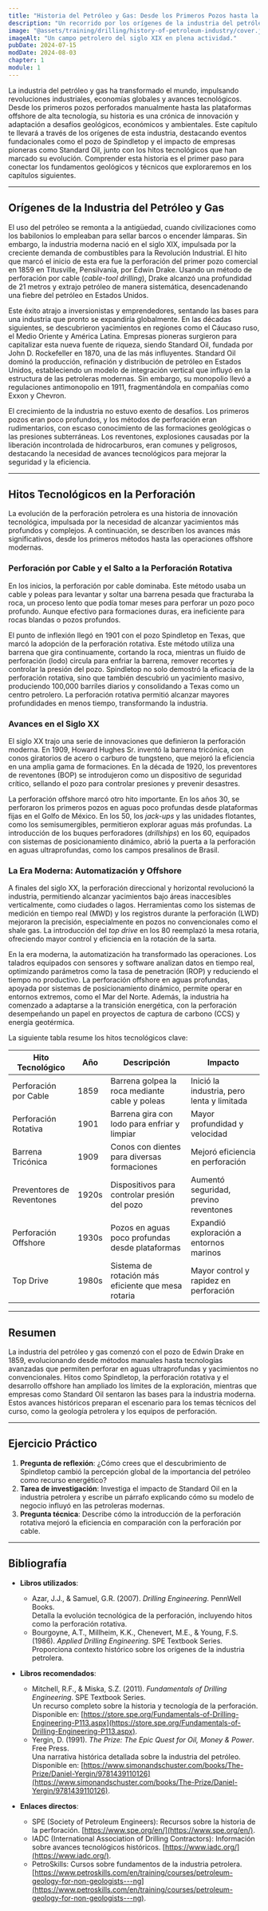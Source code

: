 ```yaml
---
title: "Historia del Petróleo y Gas: Desde los Primeros Pozos hasta la Era Moderna"
description: "Un recorrido por los orígenes de la industria del petróleo y gas, desde los primeros pozos comerciales hasta los avances tecnológicos que han definido la era moderna. Este capítulo explora hitos clave como Spindletop, el impacto de empresas como Standard Oil y la evolución hacia la perforación offshore."
image: "@assets/training/drilling/history-of-petroleum-industry/cover.jpg"
imageAlt: "Un campo petrolero del siglo XIX en plena actividad."
pubDate: 2024-07-15
modDate: 2024-08-03
chapter: 1
module: 1
---
```


La industria del petróleo y gas ha transformado el mundo, impulsando revoluciones industriales, economías globales y avances tecnológicos. Desde los primeros pozos perforados manualmente hasta las plataformas offshore de alta tecnología, su historia es una crónica de innovación y adaptación a desafíos geológicos, económicos y ambientales. Este capítulo te llevará a través de los orígenes de esta industria, destacando eventos fundacionales como el pozo de Spindletop y el impacto de empresas pioneras como Standard Oil, junto con los hitos tecnológicos que han marcado su evolución. Comprender esta historia es el primer paso para conectar los fundamentos geológicos y técnicos que exploraremos en los capítulos siguientes.

---

## Orígenes de la Industria del Petróleo y Gas

El uso del petróleo se remonta a la antigüedad, cuando civilizaciones como los babilonios lo empleaban para sellar barcos o encender lámparas. Sin embargo, la industria moderna nació en el siglo XIX, impulsada por la creciente demanda de combustibles para la Revolución Industrial. El hito que marcó el inicio de esta era fue la perforación del primer pozo comercial en 1859 en Titusville, Pensilvania, por Edwin Drake. Usando un método de perforación por cable (*cable-tool drilling*), Drake alcanzó una profundidad de 21 metros y extrajo petróleo de manera sistemática, desencadenando una fiebre del petróleo en Estados Unidos.

Este éxito atrajo a inversionistas y emprendedores, sentando las bases para una industria que pronto se expandiría globalmente. En las décadas siguientes, se descubrieron yacimientos en regiones como el Cáucaso ruso, el Medio Oriente y América Latina. Empresas pioneras surgieron para capitalizar esta nueva fuente de riqueza, siendo Standard Oil, fundada por John D. Rockefeller en 1870, una de las más influyentes. Standard Oil dominó la producción, refinación y distribución de petróleo en Estados Unidos, estableciendo un modelo de integración vertical que influyó en la estructura de las petroleras modernas. Sin embargo, su monopolio llevó a regulaciones antimonopolio en 1911, fragmentándola en compañías como Exxon y Chevron.

El crecimiento de la industria no estuvo exento de desafíos. Los primeros pozos eran poco profundos, y los métodos de perforación eran rudimentarios, con escaso conocimiento de las formaciones geológicas o las presiones subterráneas. Los reventones, explosiones causadas por la liberación incontrolada de hidrocarburos, eran comunes y peligrosos, destacando la necesidad de avances tecnológicos para mejorar la seguridad y la eficiencia.

---

## Hitos Tecnológicos en la Perforación

La evolución de la perforación petrolera es una historia de innovación tecnológica, impulsada por la necesidad de alcanzar yacimientos más profundos y complejos. A continuación, se describen los avances más significativos, desde los primeros métodos hasta las operaciones offshore modernas.

### Perforación por Cable y el Salto a la Perforación Rotativa

En los inicios, la perforación por cable dominaba. Este método usaba un cable y poleas para levantar y soltar una barrena pesada que fracturaba la roca, un proceso lento que podía tomar meses para perforar un pozo poco profundo. Aunque efectivo para formaciones duras, era ineficiente para rocas blandas o pozos profundos.

El punto de inflexión llegó en 1901 con el pozo Spindletop en Texas, que marcó la adopción de la perforación rotativa. Este método utiliza una barrena que gira continuamente, cortando la roca, mientras un fluido de perforación (lodo) circula para enfriar la barrena, remover recortes y controlar la presión del pozo. Spindletop no solo demostró la eficacia de la perforación rotativa, sino que también descubrió un yacimiento masivo, produciendo 100,000 barriles diarios y consolidando a Texas como un centro petrolero. La perforación rotativa permitió alcanzar mayores profundidades en menos tiempo, transformando la industria.

### Avances en el Siglo XX

El siglo XX trajo una serie de innovaciones que definieron la perforación moderna. En 1909, Howard Hughes Sr. inventó la barrena tricónica, con conos giratorios de acero o carburo de tungsteno, que mejoró la eficiencia en una amplia gama de formaciones. En la década de 1920, los preventores de reventones (BOP) se introdujeron como un dispositivo de seguridad crítico, sellando el pozo para controlar presiones y prevenir desastres.

La perforación offshore marcó otro hito importante. En los años 30, se perforaron los primeros pozos en aguas poco profundas desde plataformas fijas en el Golfo de México. En los 50, los *jack-ups* y las unidades flotantes, como los semisumergibles, permitieron explorar aguas más profundas. La introducción de los buques perforadores (*drillships*) en los 60, equipados con sistemas de posicionamiento dinámico, abrió la puerta a la perforación en aguas ultraprofundas, como los campos presalinos de Brasil.

### La Era Moderna: Automatización y Offshore

A finales del siglo XX, la perforación direccional y horizontal revolucionó la industria, permitiendo alcanzar yacimientos bajo áreas inaccesibles verticalmente, como ciudades o lagos. Herramientas como los sistemas de medición en tiempo real (MWD) y los registros durante la perforación (LWD) mejoraron la precisión, especialmente en pozos no convencionales como el shale gas. La introducción del *top drive* en los 80 reemplazó la mesa rotaria, ofreciendo mayor control y eficiencia en la rotación de la sarta.

En la era moderna, la automatización ha transformado las operaciones. Los taladros equipados con sensores y software analizan datos en tiempo real, optimizando parámetros como la tasa de penetración (ROP) y reduciendo el tiempo no productivo. La perforación offshore en aguas profundas, apoyada por sistemas de posicionamiento dinámico, permite operar en entornos extremos, como el Mar del Norte. Además, la industria ha comenzado a adaptarse a la transición energética, con la perforación desempeñando un papel en proyectos de captura de carbono (CCS) y energía geotérmica.

La siguiente tabla resume los hitos tecnológicos clave:

| **Hito Tecnológico**       | **Año** | **Descripción**                                      | **Impacto**                                      |
|----------------------------|---------|-----------------------------------------------------|------------------------------------------------|
| Perforación por Cable      | 1859    | Barrena golpea la roca mediante cable y poleas      | Inició la industria, pero lenta y limitada      |
| Perforación Rotativa       | 1901    | Barrena gira con lodo para enfriar y limpiar        | Mayor profundidad y velocidad                  |
| Barrena Tricónica          | 1909    | Conos con dientes para diversas formaciones         | Mejoró eficiencia en perforación               |
| Preventores de Reventones  | 1920s   | Dispositivos para controlar presión del pozo        | Aumentó seguridad, previno reventones          |
| Perforación Offshore       | 1930s   | Pozos en aguas poco profundas desde plataformas     | Expandió exploración a entornos marinos        |
| Top Drive                  | 1980s   | Sistema de rotación más eficiente que mesa rotaria  | Mayor control y rapidez en perforación         |

---

## Resumen

La industria del petróleo y gas comenzó con el pozo de Edwin Drake en 1859, evolucionando desde métodos manuales hasta tecnologías avanzadas que permiten perforar en aguas ultraprofundas y yacimientos no convencionales. Hitos como Spindletop, la perforación rotativa y el desarrollo offshore han ampliado los límites de la exploración, mientras que empresas como Standard Oil sentaron las bases para la industria moderna. Estos avances históricos preparan el escenario para los temas técnicos del curso, como la geología petrolera y los equipos de perforación.

---

## Ejercicio Práctico

1. **Pregunta de reflexión**: ¿Cómo crees que el descubrimiento de Spindletop cambió la percepción global de la importancia del petróleo como recurso energético?
2. **Tarea de investigación**: Investiga el impacto de Standard Oil en la industria petrolera y escribe un párrafo explicando cómo su modelo de negocio influyó en las petroleras modernas.
3. **Pregunta técnica**: Describe cómo la introducción de la perforación rotativa mejoró la eficiencia en comparación con la perforación por cable.

---

## Bibliografía

- **Libros utilizados**:
  - Azar, J.J., & Samuel, G.R. (2007). *Drilling Engineering*. PennWell Books.  
    Detalla la evolución tecnológica de la perforación, incluyendo hitos como la perforación rotativa.
  - Bourgoyne, A.T., Millheim, K.K., Chenevert, M.E., & Young, F.S. (1986). *Applied Drilling Engineering*. SPE Textbook Series.  
    Proporciona contexto histórico sobre los orígenes de la industria petrolera.

- **Libros recomendados**:
  - Mitchell, R.F., & Miska, S.Z. (2011). *Fundamentals of Drilling Engineering*. SPE Textbook Series.  
    Un recurso completo sobre la historia y tecnología de la perforación. Disponible en: [https://store.spe.org/Fundamentals-of-Drilling-Engineering-P113.aspx](https://store.spe.org/Fundamentals-of-Drilling-Engineering-P113.aspx).
  - Yergin, D. (1991). *The Prize: The Epic Quest for Oil, Money & Power*. Free Press.  
    Una narrativa histórica detallada sobre la industria del petróleo. Disponible en: [https://www.simonandschuster.com/books/The-Prize/Daniel-Yergin/9781439110126](https://www.simonandschuster.com/books/The-Prize/Daniel-Yergin/9781439110126).

- **Enlaces directos**:
  - SPE (Society of Petroleum Engineers): Recursos sobre la historia de la perforación. [https://www.spe.org/en/](https://www.spe.org/en/).
  - IADC (International Association of Drilling Contractors): Información sobre avances tecnológicos históricos. [https://www.iadc.org/](https://www.iadc.org/).
  - PetroSkills: Cursos sobre fundamentos de la industria petrolera. [https://www.petroskills.com/en/training/courses/petroleum-geology-for-non-geologists---ng](https://www.petroskills.com/en/training/courses/petroleum-geology-for-non-geologists---ng).
  